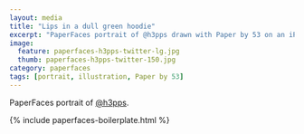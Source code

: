 ```yaml
---
layout: media
title: "Lips in a dull green hoodie"
excerpt: "PaperFaces portrait of @h3pps drawn with Paper by 53 on an iPad."
image: 
  feature: paperfaces-h3pps-twitter-lg.jpg
  thumb: paperfaces-h3pps-twitter-150.jpg
category: paperfaces
tags: [portrait, illustration, Paper by 53]
---
```


PaperFaces portrait of [@h3pps](http://twitter.com/h3pps).

{% include paperfaces-boilerplate.html %}